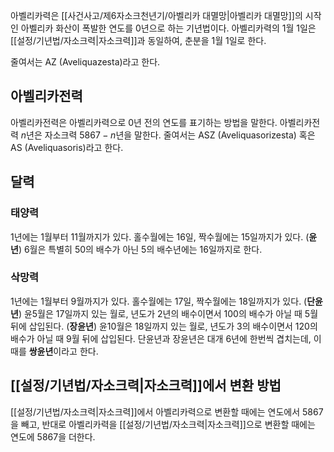 아벨리카력은 [[사건사고/제6자소크천년기/아벨리카 대멸망|아벨리카 대멸망]]의 시작인 아벨리카 화산이 폭발한 연도를 0년으로 하는 기년법이다. 아벨리카력의 1월 1일은 [[설정/기년법/자소크력|자소크력]]과 동일하여, 춘분을 1월 1일로 한다.

줄여서는 AZ (Aveliquazesta)라고 한다.

## 아벨리카전력

아벨리카전력은 아벨리카력으로 0년 전의 연도를 표기하는 방법을 말한다. 아벨리카전력 $n$년은 자소크력 $5867 - n$년을 말한다. 줄여서는 ASZ (Aveliquasorizesta) 혹은 AS (Aveliquasoris)라고 한다.
## 달력

### 태양력

1년에는 1월부터 11월까지가 있다. 홀수월에는 16일, 짝수월에는 15일까지가 있다. (**윤년**) 6월은 특별히 50의 배수가 아닌 5의 배수년에는 16일까지로 한다.

### 삭망력

1년에는 1월부터 9월까지가 있다. 홀수월에는 17일, 짝수월에는 18일까지가 있다. (**단윤년**) 윤5월은 17일까지 있는 월로, 년도가 2년의 배수이면서 100의 배수가 아닐 때 5월 뒤에 삽입된다. (**장윤년**) 윤10월은 18일까지 있는 월로, 년도가 3의 배수이면서 120의 배수가 아닐 때 9월 뒤에 삽입된다. 단윤년과 장윤년은 대개 6년에 한번씩 겹치는데, 이때를 **쌍윤년**이라고 한다.

## [[설정/기년법/자소크력|자소크력]]에서 변환 방법
[[설정/기년법/자소크력|자소크력]]에서 아벨리카력으로 변환할 때에는 연도에서 5867을 빼고, 반대로 아벨리카력을 [[설정/기년법/자소크력|자소크력]]으로 변환할 때에는 연도에 5867을 더한다.
